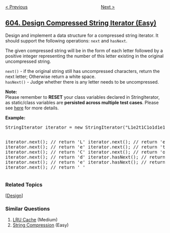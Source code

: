 <!--|This file generated by command(leetcode description); DO NOT EDIT.    |-->
<!--+----------------------------------------------------------------------+-->
<!--|@author    openset <openset.wang@gmail.com>                           |-->
<!--|@link      https://github.com/openset                                 |-->
<!--|@home      https://github.com/openset/leetcode                        |-->
<!--+----------------------------------------------------------------------+-->

[< Previous](../consecutive-available-seats "Consecutive Available Seats")
　　　　　　　　　　　　　　　　
[Next >](../can-place-flowers "Can Place Flowers")

## [604. Design Compressed String Iterator (Easy)](https://leetcode.com/problems/design-compressed-string-iterator "迭代压缩字符串")

<p>
Design and implement a data structure for a compressed string iterator. It should support the following operations: <code>next</code> and <code>hasNext</code>.
</p>

<p>
The given compressed string will be in the form of each letter followed by a positive integer representing the number of this letter existing in the original uncompressed string.
</p>

<p>
<code>next()</code> - if the original string still has uncompressed characters, return the next letter; Otherwise return a white space.<br>
<code>hasNext()</code> - Judge whether there is any letter needs to be uncompressed.
</p>

<p>
<b>Note:</b><br />
Please remember to <b>RESET</b> your class variables declared in StringIterator, as static/class variables are <b>persisted across multiple test cases</b>. Please see <a href="https://leetcode.com/faq/#different-output">here</a> for more details.
</p>


<p><b>Example:</b>
<pre>
StringIterator iterator = new StringIterator("L1e2t1C1o1d1e1");

iterator.next(); // return 'L'
iterator.next(); // return 'e'
iterator.next(); // return 'e'
iterator.next(); // return 't'
iterator.next(); // return 'C'
iterator.next(); // return 'o'
iterator.next(); // return 'd'
iterator.hasNext(); // return true
iterator.next(); // return 'e'
iterator.hasNext(); // return false
iterator.next(); // return ' '
</pre>
</p>

### Related Topics
  [[Design](../../tag/design/README.md)]

### Similar Questions
  1. [LRU Cache](../lru-cache) (Medium)
  1. [String Compression](../string-compression) (Easy)
